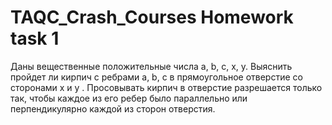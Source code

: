 # TAQC_Crash_Courses Homework task 1
Даны вещественные положительные числа a, b, c, x, y. Выяснить пройдет ли кирпич с ребрами a, b, c в прямоугольное отверстие со сторонами x и y . Просовывать кирпич в отверстие разрешается только так, чтобы каждое из его ребер было параллельно или перпендикулярно каждой из сторон отверстия.
